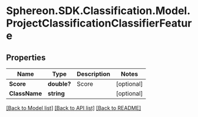 # Sphereon.SDK.Classification.Model.ProjectClassificationClassifierFeature
## Properties

Name | Type | Description | Notes
------------ | ------------- | ------------- | -------------
**Score** | **double?** | Score | [optional] 
**ClassName** | **string** |  | [optional] 

[[Back to Model list]](../README.md#documentation-for-models) [[Back to API list]](../README.md#documentation-for-api-endpoints) [[Back to README]](../README.md)


